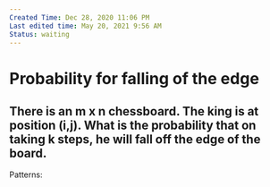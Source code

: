 ```yaml
---
Created Time: Dec 28, 2020 11:06 PM
Last edited time: May 20, 2021 9:56 AM
Status: waiting
---
```


# Probability for falling of the edge

There is an m x n chessboard. The king is at position (i,j). What is the probability that on taking k steps, he will fall off the edge of the board. 
---
Patterns: 
